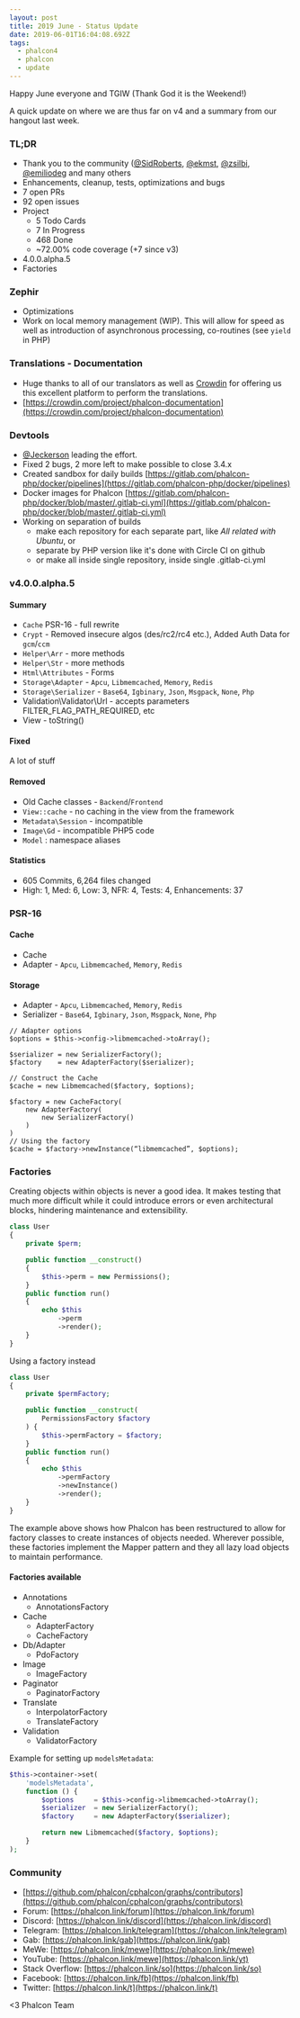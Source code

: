 ```yaml
---
layout: post
title: 2019 June - Status Update
date: 2019-06-01T16:04:08.692Z
tags:
  - phalcon4
  - phalcon
  - update
---
```

Happy June everyone and TGIW (Thank God it is the Weekend!)
<!--more-->

A quick update on where we are thus far on v4 and a summary from our hangout last week.

### TL;DR
- Thank you to the community ([@SidRoberts](https://github.com/SidRoberts), [@ekmst](https://github.com/ekmst), [@zsilbi](https://github.com/zsilbi), [@emiliodeg](https://github.com/emiliodeg) and many others
- Enhancements, cleanup, tests, optimizations and bugs
- 7 open PRs
- 92 open issues
- Project
    - 5 Todo Cards
    - 7 In Progress
    - 468 Done
    - ~72.00% code coverage (+7 since v3)
- 4.0.0.alpha.5
- Factories

### Zephir
- Optimizations
- Work on local memory management (WIP). This will allow for speed as well as introduction of asynchronous processing, co-routines (see `yield` in PHP)

### Translations - Documentation
- Huge thanks to all of our translators as well as [Crowdin](https://crowdin.com) for offering us this excellent platform to perform the translations.
- [https://crowdin.com/project/phalcon-documentation](https://crowdin.com/project/phalcon-documentation)

### Devtools
- [@Jeckerson](https://github.com/Jeckerson) leading the effort.
- Fixed 2 bugs, 2 more left to make possible to close 3.4.x 
- Created sandbox for daily builds [https://gitlab.com/phalcon-php/docker/pipelines](https://gitlab.com/phalcon-php/docker/pipelines) 
- Docker images for Phalcon [https://gitlab.com/phalcon-php/docker/blob/master/.gitlab-ci.yml](https://gitlab.com/phalcon-php/docker/blob/master/.gitlab-ci.yml) 
- Working on separation of builds
    - make each repository for each separate part, like _All related with Ubuntu_, or 
    - separate by PHP version like it's done with Circle CI on github
    - or make all inside single repository, inside single .gitlab-ci.yml

### v4.0.0.alpha.5
#### Summary
- `Cache` PSR-16 - full rewrite
- `Crypt` - Removed insecure algos (des/rc2/rc4 etc.), Added Auth Data for `gcm`/`ccm`
- `Helper\Arr` - more methods
- `Helper\Str` - more methods
- `Html\Attributes` - Forms
- `Storage\Adapter` - `Apcu`, `Libmemcached`, `Memory`, `Redis`
- `Storage\Serializer` - `Base64`, `Igbinary`, `Json`, `Msgpack`, `None`, `Php`
- Validation\Validator\Url - accepts parameters FILTER_FLAG_PATH_REQUIRED, etc
- View - toString()

#### Fixed
A lot of stuff

#### Removed
- Old Cache classes - `Backend`/`Frontend`
- `View::cache` - no caching in the view from the framework
- `Metadata\Session` - incompatible
- `Image\Gd` - incompatible PHP5 code
- `Model` : namespace aliases

#### Statistics
- 605 Commits, 6,264 files changed
- High: 1, Med: 6, Low: 3, NFR: 4, Tests: 4, Enhancements: 37

### PSR-16
#### Cache
- Cache
- Adapter - `Apcu`, `Libmemcached`, `Memory`, `Redis`
#### Storage
- Adapter - `Apcu`, `Libmemcached`, `Memory`, `Redis`
- Serializer - `Base64`, `Igbinary`, `Json`, `Msgpack`, `None`, `Php`

```pho
// Adapter options
$options = $this->config->libmemcached->toArray();

$serializer = new SerializerFactory();
$factory    = new AdapterFactory($serializer);

// Construct the Cache
$cache = new Libmemcached($factory, $options);

$factory = new CacheFactory(
    new AdapterFactory(
        new SerializerFactory()
    )
)
// Using the factory
$cache = $factory->newInstance(“libmemcached”, $options);
```
### Factories
Creating objects within objects is never a good idea. It makes testing that much more difficult while it could introduce errors or even architectural blocks, hindering maintenance and extensibility.

```php
class User
{
    private $perm;

    public function __construct()
    {
        $this->perm = new Permissions();
    }
    public function run()
    {
        echo $this
            ->perm
            ->render();
    }
}
```
Using a factory instead

```php
class User
{
    private $permFactory;

    public function __construct(
        PermissionsFactory $factory
    ) {
        $this->permFactory = $factory;
    }
    public function run()
    {
        echo $this
            ->permFactory
            ->newInstance()
            ->render();
    }
}
```

The example above shows how Phalcon has been restructured to allow for factory classes to create instances of objects needed. Wherever possible, these factories implement the Mapper pattern and they all lazy load objects to maintain performance. 

#### Factories available
- Annotations
    - AnnotationsFactory
- Cache
    - AdapterFactory
    - CacheFactory
- Db/Adapter
    - PdoFactory
- Image
    - ImageFactory
- Paginator
    - PaginatorFactory
- Translate
    - InterpolatorFactory
    - TranslateFactory
- Validation
    - ValidatorFactory

Example for setting up `modelsMetadata`:
```php
$this->container->set(
    'modelsMetadata',
    function () {
        $options     = $this->config->libmemcached->toArray();
        $serializer  = new SerializerFactory();
        $factory     = new AdapterFactory($serializer);

        return new Libmemcached($factory, $options);
    }
);
```
### Community
- [https://github.com/phalcon/cphalcon/graphs/contributors](https://github.com/phalcon/cphalcon/graphs/contributors)
- Forum: [https://phalcon.link/forum](https://phalcon.link/forum)
- Discord: [https://phalcon.link/discord](https://phalcon.link/discord)
- Telegram: [https://phalcon.link/telegram](https://phalcon.link/telegram)
- Gab: [https://phalcon.link/gab](https://phalcon.link/gab)
- MeWe: [https://phalcon.link/mewe](https://phalcon.link/mewe)
- YouTube: [https://phalcon.link/mewe](https://phalcon.link/yt)
- Stack Overflow: [https://phalcon.link/so](https://phalcon.link/so)
- Facebook: [https://phalcon.link/fb](https://phalcon.link/fb)
- Twitter: [https://phalcon.link/t](https://phalcon.link/t)

<3 Phalcon Team
